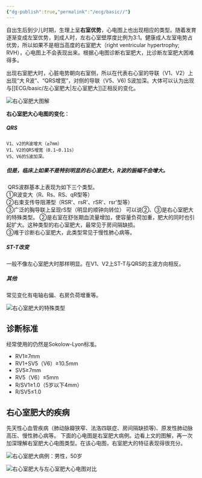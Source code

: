 ```yaml
---
{"dg-publish":true,"permalink":"/ecg/basic//"}
---
```


自出生后到少儿时期，生理上呈**右室优势**，心电图上也出现相应的类型。随着发育逐渐变成左室优势，到成人时，左右心室壁厚度比例为3:1。健康成人左室电势占优势，所以如果不是相当高度的右室肥大（right ventricular hypertrophy; RVH），心电图上不会表现出来。根据心电图诊断右室肥大，比诊断左室肥大困难得多。

出现右室肥大时，心脏电势朝向右室侧，所以在代表右心室的导联（V1、V2）上出现“大 R波”、“QRS增宽”，对侧的导联（V5、V6) S波加深。大体可以认为出现与[[ECG/basic/左心室肥大\|左心室肥大]]正相反的变化。

![右心室肥大图解](https://file.tsu.tw/d/file/20161209/6dc822e951467285372538bf5be6eda3.jpg)

**右心室肥大心电图的变化**：
##### QRS
	V1、v2的R波增大（≥7mm）  
	V1、V2的QRS增宽（0.1~0.11s）  
	V5、V6的S波加深。
##### 但是，临床上如果不是特别明显的右心室肥大，R波的振幅不会增大。
 QRS波群基本上表现为如下三个类型。  
	①R波变大（R、Rs、RS、qR型等）  
	②右束支传导阻滞型（RSR'、rsR'、rSR'、rsr'型等）  
	③广泛的胸导联上呈现rS型（明显的顺钟向转位）
可以说②、③是右心室肥大的特殊类型。
	②是右室在舒张期血流量增加，使容量负荷加重，肥大的同时也引起扩大。这种类型的右心室肥大，最常见于房间隔缺损。  
	③难于诊断右心室肥大，此类型常见于慢性肺心病等。
##### ST-T改变
一般不像左心室肥大时那样明显。在V1、V2上ST-T与QRS的主波方向相反。
##### 其他
常见变化有电轴右偏、右房负荷增重等。

![右心室肥大的特殊类型](https://file.tsu.tw/d/file/20161209/2eee86a523fb2d5c5d2c3b3070814464.jpg)
## 诊断标准
经常使用的仍然是Sokolow-Lyon标准。
-   RV1≥7mm
-   RV1+SV5（V6）≥10.5mm
-   SV5≥7mm
-   RV5（V6）≤5mm
-   R/SV1≥1.0（5岁以下4mm）
-   R/SV5≤1.0
## 右心室肥大的疾病
先天性心血管疾病（肺动脉瓣狭窄、法洛四联症、房间隔缺损等)、原发性肺动脉高压、慢性肺心病等。
下面的心电图是右室肥大病例。边看上文的图解，再一次加深理解右室肥大心电图类型。在该心电图，右室肥大的特征表现得很充分。

![右心室肥大病例：男性，50岁](https://file.tsu.tw/d/file/20161209/eb6b8fb42211bcc10cd7e9fff9667330.jpg)

![右心室肥大与左心室肥大心电图对比](https://file.tsu.tw/d/file/20161209/81e0052f8927555206a5a8f4391a0733.jpg)